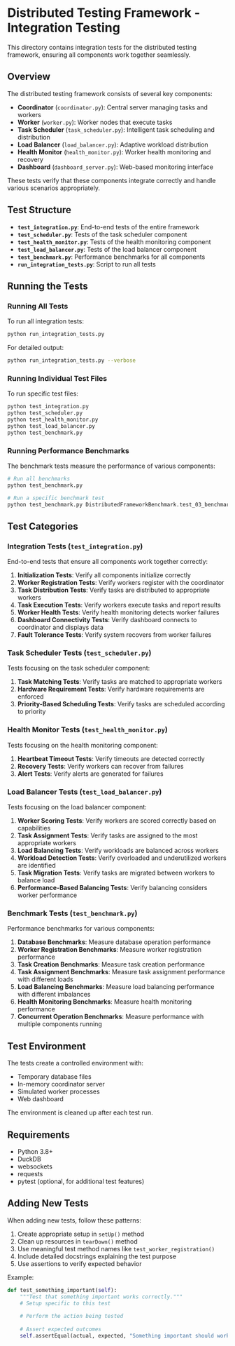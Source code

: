 # Distributed Testing Framework - Integration Testing

This directory contains integration tests for the distributed testing framework, ensuring all components work together seamlessly.

## Overview

The distributed testing framework consists of several key components:

- **Coordinator** (`coordinator.py`): Central server managing tasks and workers
- **Worker** (`worker.py`): Worker nodes that execute tasks
- **Task Scheduler** (`task_scheduler.py`): Intelligent task scheduling and distribution
- **Load Balancer** (`load_balancer.py`): Adaptive workload distribution
- **Health Monitor** (`health_monitor.py`): Worker health monitoring and recovery
- **Dashboard** (`dashboard_server.py`): Web-based monitoring interface

These tests verify that these components integrate correctly and handle various scenarios appropriately.

## Test Structure

- **`test_integration.py`**: End-to-end tests of the entire framework
- **`test_scheduler.py`**: Tests of the task scheduler component
- **`test_health_monitor.py`**: Tests of the health monitoring component
- **`test_load_balancer.py`**: Tests of the load balancer component
- **`test_benchmark.py`**: Performance benchmarks for all components
- **`run_integration_tests.py`**: Script to run all tests

## Running the Tests

### Running All Tests

To run all integration tests:

```bash
python run_integration_tests.py
```

For detailed output:

```bash
python run_integration_tests.py --verbose
```

### Running Individual Test Files

To run specific test files:

```bash
python test_integration.py
python test_scheduler.py
python test_health_monitor.py
python test_load_balancer.py
python test_benchmark.py
```

### Running Performance Benchmarks

The benchmark tests measure the performance of various components:

```bash
# Run all benchmarks
python test_benchmark.py

# Run a specific benchmark test
python test_benchmark.py DistributedFrameworkBenchmark.test_03_benchmark_task_assignment
```

## Test Categories

### Integration Tests (`test_integration.py`)

End-to-end tests that ensure all components work together correctly:

1. **Initialization Tests**: Verify all components initialize correctly
2. **Worker Registration Tests**: Verify workers register with the coordinator
3. **Task Distribution Tests**: Verify tasks are distributed to appropriate workers
4. **Task Execution Tests**: Verify workers execute tasks and report results
5. **Worker Health Tests**: Verify health monitoring detects worker failures
6. **Dashboard Connectivity Tests**: Verify dashboard connects to coordinator and displays data
7. **Fault Tolerance Tests**: Verify system recovers from worker failures

### Task Scheduler Tests (`test_scheduler.py`)

Tests focusing on the task scheduler component:

1. **Task Matching Tests**: Verify tasks are matched to appropriate workers
2. **Hardware Requirement Tests**: Verify hardware requirements are enforced
3. **Priority-Based Scheduling Tests**: Verify tasks are scheduled according to priority

### Health Monitor Tests (`test_health_monitor.py`)

Tests focusing on the health monitoring component:

1. **Heartbeat Timeout Tests**: Verify timeouts are detected correctly
2. **Recovery Tests**: Verify workers can recover from failures
3. **Alert Tests**: Verify alerts are generated for failures

### Load Balancer Tests (`test_load_balancer.py`)

Tests focusing on the load balancer component:

1. **Worker Scoring Tests**: Verify workers are scored correctly based on capabilities
2. **Task Assignment Tests**: Verify tasks are assigned to the most appropriate workers
3. **Load Balancing Tests**: Verify workloads are balanced across workers
4. **Workload Detection Tests**: Verify overloaded and underutilized workers are identified
5. **Task Migration Tests**: Verify tasks are migrated between workers to balance load
6. **Performance-Based Balancing Tests**: Verify balancing considers worker performance

### Benchmark Tests (`test_benchmark.py`)

Performance benchmarks for various components:

1. **Database Benchmarks**: Measure database operation performance
2. **Worker Registration Benchmarks**: Measure worker registration performance
3. **Task Creation Benchmarks**: Measure task creation performance
4. **Task Assignment Benchmarks**: Measure task assignment performance with different loads
5. **Load Balancing Benchmarks**: Measure load balancing performance with different imbalances
6. **Health Monitoring Benchmarks**: Measure health monitoring performance
7. **Concurrent Operation Benchmarks**: Measure performance with multiple components running

## Test Environment

The tests create a controlled environment with:

- Temporary database files
- In-memory coordinator server
- Simulated worker processes
- Web dashboard

The environment is cleaned up after each test run.

## Requirements

- Python 3.8+
- DuckDB
- websockets
- requests
- pytest (optional, for additional test features)

## Adding New Tests

When adding new tests, follow these patterns:

1. Create appropriate setup in `setUp()` method
2. Clean up resources in `tearDown()` method
3. Use meaningful test method names like `test_worker_registration()`
4. Include detailed docstrings explaining the test purpose
5. Use assertions to verify expected behavior

Example:

```python
def test_something_important(self):
    """Test that something important works correctly."""
    # Setup specific to this test
    
    # Perform the action being tested
    
    # Assert expected outcomes
    self.assertEqual(actual, expected, "Something important should work")
```
